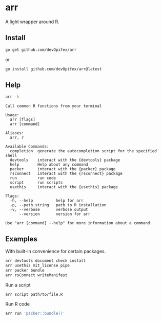 # arr

A light wrapper around R.

## Install

```bash
go get github.com/devOpifex/arr
```

or

```bash
go install github.com/devOpifex/arr@latest
```

## Help

```bash
arr -h
```

```
Call common R functions from your terminal

Usage:
  arr [flags]
  arr [command]

Aliases:
  arr, r

Available Commands:
  completion  generate the autocompletion script for the specified shell
  devtools    interact with the {devtools} package
  help        Help about any command
  packer      interact with the {packer} package
  rsconnect   interact with the {rsconnect} package
  run         run code
  script      run scripts
  usethis     interact with the {usethis} package

Flags:
  -h, --help          help for arr
  -p, --path string   path to R installation
  -v, --verbose       verbose output
      --version       version for arr

Use "arr [command] --help" for more information about a command.
```

## Examples

With built-in convenience for certain packages.

```bash
arr devtools document check install
arr usethis mit_license pipe
arr packer bundle
arr rsConnect writeManifest
```

Run a script

```bash
arr script path/to/file.R
```

Run R code

```bash
arr run 'packer::bundle()'
```